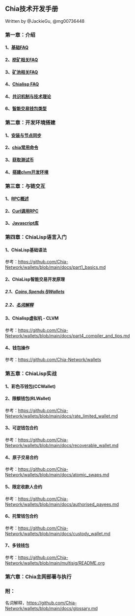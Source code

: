## Chia技术开发手册
Written by @JackieGu, @mg00736448

### 第一章：介绍
#### 1、[基础FAQ](faq.md)
#### 2、[挖矿相关FAQ](faq_plot.md)
#### 3、[矿池相关FAQ](faq_pool.md)
#### 4、[Chialisp FAQ](faq_chialisp.md)
#### 4、[共识机制与技术理论](consensus.md)
#### 6、[智能交易钱包类型](wallet_type.md)

### 第二章：开发环境搭建
#### 1、[安装与节点同步](./install_dev.md)
#### 2、[chia常用命令](./useful_command.md)
#### 3、[获取测试币](faucet.md)
#### 4、[搭建clvm开发环境](clvm_dev.md)

### 第三章：与链交互
#### 1、[RPC概述](rpc.md)
#### 2、[Curl调用RPC](rpc_curl.md)
#### 3、[Javascript库](rpc_js.md)

### 第四章：ChiaLisp语言入门
#### 1、ChiaLisp基础语法
参考：https://github.com/Chia-Network/wallets/blob/main/docs/part1_basics.md
#### 2、ChiaLisp智能交易开发原理
##### 2.1、[Coins,Spends与Wallets](./coin_spend_wallet.md)
##### 2.2、[名词解释](./glossary.md)

#### 3、Chialisp虚拟机 - CLVM
参考：https://github.com/Chia-Network/wallets/blob/main/docs/part4_compiler_and_tips.md
#### 4、钱包操作
参考：https://github.com/Chia-Network/wallets

### 第五章：ChiaLisp实战
#### 1、彩色币钱包(CCWallet)
#### 2、限额钱包(RLWallet)
参考：https://github.com/Chia-Network/wallets/blob/main/docs/rate_limited_wallet.md
#### 3、可逆钱包合约
参考：https://github.com/Chia-Network/wallets/blob/main/docs/recoverable_wallet.md
#### 4、原子交易合约
参考：https://github.com/Chia-Network/wallets/blob/main/docs/atomic_swaps.md
#### 5、限定收款人合约
参考：https://github.com/Chia-Network/wallets/blob/main/docs/authorised_payees.md
#### 6、托管钱包合约
参考：https://github.com/Chia-Network/wallets/blob/main/docs/custody_wallet.md
#### 7、多钱钱包
参考：https://github.com/Chia-Network/wallets/blob/main/multisig/README.org

### 第六章：Chia主网部署与执行

### 附：
名词解释，https://github.com/Chia-Network/wallets/blob/main/docs/glossary.md


